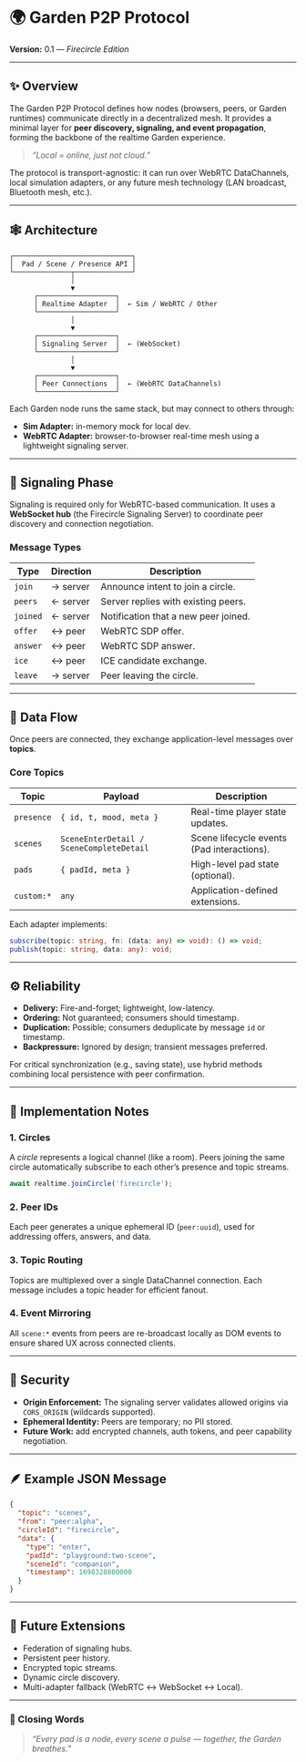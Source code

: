 # 🌍 Garden P2P Protocol

**Version:** 0.1 — _Firecircle Edition_

---

## ✨ Overview

The Garden P2P Protocol defines how nodes (browsers, peers, or Garden runtimes) communicate directly in a decentralized mesh. It provides a minimal layer for **peer discovery, signaling, and event propagation**, forming the backbone of the realtime Garden experience.

> _“Local = online, just not cloud.”_

The protocol is transport-agnostic: it can run over WebRTC DataChannels, local simulation adapters, or any future mesh technology (LAN broadcast, Bluetooth mesh, etc.).

---

## 🕸️ Architecture

```
┌─────────────────────────────┐
│  Pad / Scene / Presence API │
└──────────────┬──────────────┘
               │
               ▼
      ┌───────────────────┐
      │ Realtime Adapter  │  ← Sim / WebRTC / Other
      └───────────────────┘
               │
               ▼
      ┌───────────────────┐
      │ Signaling Server  │  ← (WebSocket)
      └───────────────────┘
               │
               ▼
      ┌───────────────────┐
      │ Peer Connections  │  ← (WebRTC DataChannels)
      └───────────────────┘
```

Each Garden node runs the same stack, but may connect to others through:

- **Sim Adapter:** in-memory mock for local dev.
- **WebRTC Adapter:** browser-to-browser real-time mesh using a lightweight signaling server.

---

## 🔌 Signaling Phase

Signaling is required only for WebRTC-based communication. It uses a **WebSocket hub** (the Firecircle Signaling Server) to coordinate peer discovery and connection negotiation.

### Message Types

| Type     | Direction | Description                          |
| -------- | --------- | ------------------------------------ |
| `join`   | → server  | Announce intent to join a circle.    |
| `peers`  | ← server  | Server replies with existing peers.  |
| `joined` | ← server  | Notification that a new peer joined. |
| `offer`  | ↔ peer    | WebRTC SDP offer.                    |
| `answer` | ↔ peer    | WebRTC SDP answer.                   |
| `ice`    | ↔ peer    | ICE candidate exchange.              |
| `leave`  | → server  | Peer leaving the circle.             |

---

## 🔄 Data Flow

Once peers are connected, they exchange application-level messages over **topics**.

### Core Topics

| Topic      | Payload                                  | Description                                |
| ---------- | ---------------------------------------- | ------------------------------------------ |
| `presence` | `{ id, t, mood, meta }`                  | Real-time player state updates.            |
| `scenes`   | `SceneEnterDetail / SceneCompleteDetail` | Scene lifecycle events (Pad interactions). |
| `pads`     | `{ padId, meta }`                        | High-level pad state (optional).           |
| `custom:*` | `any`                                    | Application-defined extensions.            |

Each adapter implements:

```ts
subscribe(topic: string, fn: (data: any) => void): () => void;
publish(topic: string, data: any): void;
```

---

## ⚙️ Reliability

- **Delivery:** Fire-and-forget; lightweight, low-latency.
- **Ordering:** Not guaranteed; consumers should timestamp.
- **Duplication:** Possible; consumers deduplicate by message `id` or timestamp.
- **Backpressure:** Ignored by design; transient messages preferred.

For critical synchronization (e.g., saving state), use hybrid methods combining local persistence with peer confirmation.

---

## 🧱 Implementation Notes

### 1. Circles

A _circle_ represents a logical channel (like a room). Peers joining the same circle automatically subscribe to each other’s presence and topic streams.

```ts
await realtime.joinCircle('firecircle');
```

### 2. Peer IDs

Each peer generates a unique ephemeral ID (`peer:uuid`), used for addressing offers, answers, and data.

### 3. Topic Routing

Topics are multiplexed over a single DataChannel connection. Each message includes a topic header for efficient fanout.

### 4. Event Mirroring

All `scene:*` events from peers are re-broadcast locally as DOM events to ensure shared UX across connected clients.

---

## 🔐 Security

- **Origin Enforcement:** The signaling server validates allowed origins via `CORS_ORIGIN` (wildcards supported).
- **Ephemeral Identity:** Peers are temporary; no PII stored.
- **Future Work:** add encrypted channels, auth tokens, and peer capability negotiation.

---

## 🪶 Example JSON Message

```json
{
  "topic": "scenes",
  "from": "peer:alpha",
  "circleId": "firecircle",
  "data": {
    "type": "enter",
    "padId": "playground:two-scene",
    "sceneId": "companion",
    "timestamp": 1698328800000
  }
}
```

---

## 🌾 Future Extensions

- Federation of signaling hubs.
- Persistent peer history.
- Encrypted topic streams.
- Dynamic circle discovery.
- Multi-adapter fallback (WebRTC ↔ WebSocket ↔ Local).

---

### 🪷 Closing Words

> _“Every pad is a node, every scene a pulse — together, the Garden breathes.”_
